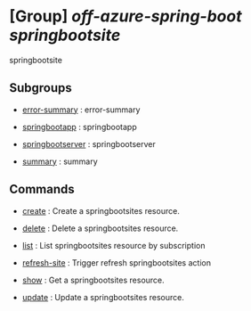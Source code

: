 # [Group] _off-azure-spring-boot springbootsite_

springbootsite

## Subgroups

- [error-summary](/Commands/off-azure-spring-boot/springbootsite/error-summary/readme.md)
: error-summary

- [springbootapp](/Commands/off-azure-spring-boot/springbootsite/springbootapp/readme.md)
: springbootapp

- [springbootserver](/Commands/off-azure-spring-boot/springbootsite/springbootserver/readme.md)
: springbootserver

- [summary](/Commands/off-azure-spring-boot/springbootsite/summary/readme.md)
: summary

## Commands

- [create](/Commands/off-azure-spring-boot/springbootsite/_create.md)
: Create a springbootsites resource.

- [delete](/Commands/off-azure-spring-boot/springbootsite/_delete.md)
: Delete a springbootsites resource.

- [list](/Commands/off-azure-spring-boot/springbootsite/_list.md)
: List springbootsites resource by subscription

- [refresh-site](/Commands/off-azure-spring-boot/springbootsite/_refresh-site.md)
: Trigger refresh springbootsites action

- [show](/Commands/off-azure-spring-boot/springbootsite/_show.md)
: Get a springbootsites resource.

- [update](/Commands/off-azure-spring-boot/springbootsite/_update.md)
: Update a springbootsites resource.
